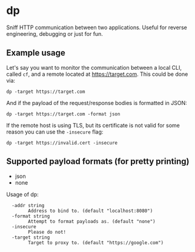 # dp

Sniff HTTP communication between two applications. Useful for reverse engineering, debugging or just for fun.

## Example usage

Let's say you want to monitor the communication between a local CLI, called `cf`, and a remote located at https://target.com. This could be done via:
```
dp -target https://target.com
```

And if the payload of the request/response bodies is formatted in JSON:
```
dp -target https://target.com -format json
```

If the remote host is using TLS, but its certificate is not valid for some reason you can use the `-insecure` flag:
```
dp -target https://invalid.cert -insecure
```

## Supported payload formats (for pretty printing)
* json
* none

Usage of dp:
```
  -addr string
    	Address to bind to. (default "localhost:8080")
  -format string
    	Attempt to format payloads as. (default "none")
  -insecure
    	Please do not!
  -target string
    	Target to proxy to. (default "https://google.com")
```
